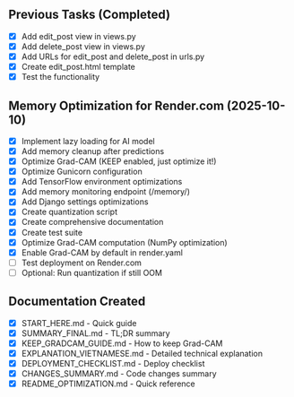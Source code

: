 ## Previous Tasks (Completed)
- [x] Add edit_post view in views.py
- [x] Add delete_post view in views.py
- [x] Add URLs for edit_post and delete_post in urls.py
- [x] Create edit_post.html template
- [x] Test the functionality

## Memory Optimization for Render.com (2025-10-10)
- [x] Implement lazy loading for AI model
- [x] Add memory cleanup after predictions
- [x] Optimize Grad-CAM (KEEP enabled, just optimize it!)
- [x] Optimize Gunicorn configuration
- [x] Add TensorFlow environment optimizations
- [x] Add memory monitoring endpoint (/memory/)
- [x] Add Django settings optimizations
- [x] Create quantization script
- [x] Create comprehensive documentation
- [x] Create test suite
- [x] Optimize Grad-CAM computation (NumPy optimization)
- [x] Enable Grad-CAM by default in render.yaml
- [ ] Test deployment on Render.com
- [ ] Optional: Run quantization if still OOM

## Documentation Created
- [x] START_HERE.md - Quick guide
- [x] SUMMARY_FINAL.md - TL;DR summary
- [x] KEEP_GRADCAM_GUIDE.md - How to keep Grad-CAM
- [x] EXPLANATION_VIETNAMESE.md - Detailed technical explanation
- [x] DEPLOYMENT_CHECKLIST.md - Deploy checklist
- [x] CHANGES_SUMMARY.md - Code changes summary
- [x] README_OPTIMIZATION.md - Quick reference
